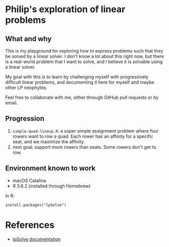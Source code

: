 # Philip's exploration of linear problems #

## What and why

This is my playground for exploring how to express problems such that they be solved by a linear solver.
I don't know a lot about this right now, but there is a real-world problem that I want to solve, and I believe
it is solvable using a linear solver.

My goal with this is to learn by challenging myself with progressively difficult linear problems,
and documenting it here for myself and maybe other LP neophytes.

Feel free to collaborate with me, either through GitHub pull requests or by email.

## Progression

1. `simple-quad-lineup.R`: a super simple assignment problem where four rowers want to row a quad.
  Each rower has an affinity for a specific seat, and we maximize the affinity.
2. next goal: support more rowers than seats.  Some rowers don't get to row.

## Environment known to work

* macOS Catalina
* R 3.6.2 (installed through Homebrew)

In R:

    install.packages("lpSolve")

# References

* [lpSolve documentation](https://cran.r-project.org/web/packages/lpSolve/lpSolve.pdf)
